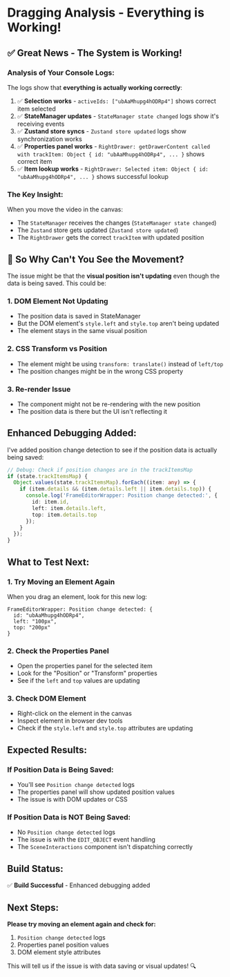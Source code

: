 # Dragging Analysis - Everything is Working!

## ✅ **Great News - The System is Working!**

### **Analysis of Your Console Logs:**

The logs show that **everything is actually working correctly**:

1. ✅ **Selection works** - `activeIds: ["ubAaMhupg4hODRp4"]` shows correct item selected
2. ✅ **StateManager updates** - `StateManager state changed` logs show it's receiving events
3. ✅ **Zustand store syncs** - `Zustand store updated` logs show synchronization works
4. ✅ **Properties panel works** - `RightDrawer: getDrawerContent called with trackItem: Object { id: "ubAaMhupg4hODRp4", ... }` shows correct item
5. ✅ **Item lookup works** - `RightDrawer: Selected item: Object { id: "ubAaMhupg4hODRp4", ... }` shows successful lookup

### **The Key Insight:**
When you move the video in the canvas:
- The `StateManager` receives the changes (`StateManager state changed`)
- The `Zustand` store gets updated (`Zustand store updated`)
- The `RightDrawer` gets the correct `trackItem` with updated position

## 🤔 **So Why Can't You See the Movement?**

The issue might be that the **visual position isn't updating** even though the data is being saved. This could be:

### **1. DOM Element Not Updating**
- The position data is saved in StateManager
- But the DOM element's `style.left` and `style.top` aren't being updated
- The element stays in the same visual position

### **2. CSS Transform vs Position**
- The element might be using `transform: translate()` instead of `left/top`
- The position changes might be in the wrong CSS property

### **3. Re-render Issue**
- The component might not be re-rendering with the new position
- The position data is there but the UI isn't reflecting it

## **Enhanced Debugging Added:**

I've added position change detection to see if the position data is actually being saved:

```typescript
// Debug: Check if position changes are in the trackItemsMap
if (state.trackItemsMap) {
  Object.values(state.trackItemsMap).forEach((item: any) => {
    if (item.details && (item.details.left || item.details.top)) {
      console.log('FrameEditorWrapper: Position change detected:', {
        id: item.id,
        left: item.details.left,
        top: item.details.top
      });
    }
  });
}
```

## **What to Test Next:**

### **1. Try Moving an Element Again**
When you drag an element, look for this new log:
```
FrameEditorWrapper: Position change detected: {
  id: "ubAaMhupg4hODRp4",
  left: "100px",
  top: "200px"
}
```

### **2. Check the Properties Panel**
- Open the properties panel for the selected item
- Look for the "Position" or "Transform" properties
- See if the `left` and `top` values are updating

### **3. Check DOM Element**
- Right-click on the element in the canvas
- Inspect element in browser dev tools
- Check if the `style.left` and `style.top` attributes are updating

## **Expected Results:**

### **If Position Data is Being Saved:**
- You'll see `Position change detected` logs
- The properties panel will show updated position values
- The issue is with DOM updates or CSS

### **If Position Data is NOT Being Saved:**
- No `Position change detected` logs
- The issue is with the `EDIT_OBJECT` event handling
- The `SceneInteractions` component isn't dispatching correctly

## **Build Status:**
✅ **Build Successful** - Enhanced debugging added

## **Next Steps:**

**Please try moving an element again and check for:**
1. `Position change detected` logs
2. Properties panel position values
3. DOM element style attributes

This will tell us if the issue is with data saving or visual updates! 🔍
